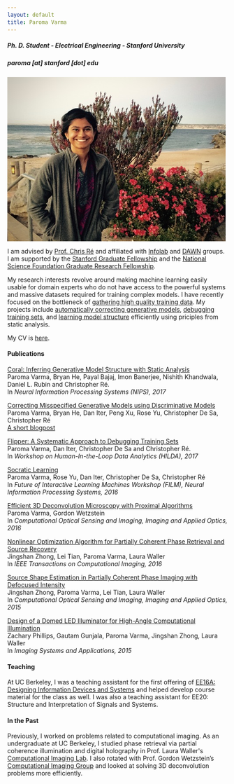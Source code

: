 ```yaml
---
layout: default
title: Paroma Varma
---
```

##### Ph. D. Student - Electrical Engineering - Stanford University  

##### paroma [at] stanford [dot] edu
<img src="profile.jpg" align="middle"/>

I am advised by [Prof. Chris
Ré](http://cs.stanford.edu/people/chrismre/) and affiliated with
[Infolab](http://infolab.stanford.edu) and [DAWN](http://dawn.cs.stanford.edu) groups. I am supported by the [Stanford Graduate Fellowship](https://vpge.stanford.edu/fellowships-funding/sgf/details) and the [National Science Foundation Graduate Research Fellowship](https://www.nsfgrfp.org).

My research interests revolve around making machine learning easily usable for domain experts who do not have access to the powerful systems and massive datasets required for training complex models. I have recently focused on the bottleneck of [gathering high quality training data](http://hazyresearch.github.io/snorkel/). My projects include [automatically correcting generative models](https://arxiv.org/abs/1610.08123), [debugging training sets](flipper.pdf), and [learning model structure](https://arxiv.org/abs/1709.02477) efficiently using priciples from static analysis. 

My CV is [here](cv.pdf).

#### Publications
[Coral: Inferring Generative Model Structure with Static Analysis](https://arxiv.org/abs/1709.02477)  
Paroma Varma, Bryan He, Payal Bajaj, Imon Banerjee, Nishith Khandwala, Daniel L. Rubin and Christopher Ré.  
In *Neural Information Processing Systems (NIPS), 2017*

[Correcting Misspecified Generative Models using Discriminative Models](https://arxiv.org/abs/1610.08123)  
Paroma Varma, Bryan He, Dan Iter, Peng Xu, Rose Yu, Christopher De Sa, Christopher Ré  
[A short blogpost](http://hazyresearch.github.io/snorkel/blog/socratic_learning.html)

[Flipper: A Systematic Approach to Debugging Training Sets](flipper.pdf)  
Paroma Varma, Dan Iter, Christopher De Sa and Christopher Ré.  
In *Workshop on Human-In-the-Loop Data Analytics (HILDA), 2017*

[Socratic Learning](http://www.filmnips.com/wp-content/uploads/2016/11/FILM-NIPS2016_paper_9.pdf)  
Paroma Varma, Rose Yu, Dan Iter, Christopher De Sa, Christopher Ré  
In *Future of Interactive Learning Machines Workshop (FILM), Neural Information Processing Systems, 2016*

[Efficient 3D Deconvolution Microscopy with Proximal Algorithms](https://www.osapublishing.org/abstract.cfm?uri=ISA-2016-JT3A.44)  
Paroma Varma, Gordon Wetzstein  
In *Computational Optical Sensing and Imaging, Imaging and Applied Optics, 2016*

[Nonlinear Optimization Algorithm for Partially Coherent Phase Retrieval and Source Recovery](http://ieeexplore.ieee.org/abstract/document/7476825/)  
Jingshan Zhong, Lei Tian, Paroma Varma, Laura Waller  
In *IEEE Transactions on Computational Imaging, 2016*

[Source Shape Estimation in Partially Coherent Phase Imaging with Defocused Intensity](https://www.osapublishing.org/abstract.cfm?uri=COSI-2015-CTh1E.5)  
Jingshan Zhong, Paroma Varma, Lei Tian, Laura Waller  
In *Computational Optical Sensing and Imaging, Imaging and Applied Optics, 2015*

[Design of a Domed LED Illuminator for High-Angle Computational Illumination](https://www.osapublishing.org/abstract.cfm?uri=isa-2015-ITh1A.2)  
Zachary Phillips, Gautam Gunjala, Paroma Varma, Jingshan Zhong, Laura Waller  
In *Imaging Systems and Applications, 2015*

#### Teaching
At UC Berkeley, I was a teaching assistant for the first offering of [EE16A: Designing Information Devices and Systems](https://inst.eecs.berkeley.edu/~ee16a/) and helped develop course material for the class as well. I was also a teaching assistant for EE20: Structure and Interpretation of Signals and Systems. 

#### In the Past
Previously, I worked on problems related to computational imaging. As an undergraduate at UC Berkeley, I studied phase retrieval via partial coherence
illumination and digital holography in Prof. Laura Waller's [Computational Imaging
Lab](http://www.laurawaller.com/). I also rotated with Prof. Gordon Wetzstein’s [Computational Imaging
Group](http://www.computationalimaging.org) and looked at solving 3D
deconvolution problems more efficiently.







